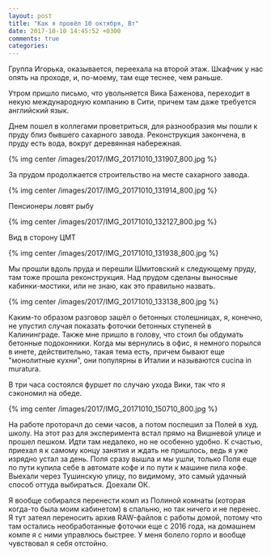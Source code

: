 ```yaml
---
layout: post
title: "Как я провёл 10 октября, Вт"
date: 2017-10-10 14:45:52 +0300
comments: true
categories: 
---
```

Группа Игорька, оказывается, переехала на второй этаж. Шкафчик у нас опять на проходе, и, по-моему, там еще теснее, чем раньше.

Утром пришло письмо, что увольняется Вика Баженова, переходит в некую международную компанию в Сити, причем там даже требуется английский язык.

Днем пошел в коллегами проветриться, для разнообразия мы пошли к пруду близ бывшего сахарного завода. Реконструкция закончена, в пруду есть вода, вокруг деревянная набережная.

{% img center /images/2017/IMG_20171010_131907_800.jpg %}

За прудом продолжается строительство на месте сахарного завода.

{% img center /images/2017/IMG_20171010_131914_800.jpg %}

Пенсионеры ловят рыбу

{% img center /images/2017/IMG_20171010_132127_800.jpg %}

Вид в сторону ЦМТ

{% img center /images/2017/IMG_20171010_131938_800.jpg %}

Мы прошли вдоль пруда и перешли Шмитовский к следующему пруду, там тоже прошла реконструкция. Над прудом сделаны выносные кабинки-мостики, или не знаю, как это правильно назвать.

{% img center /images/2017/IMG_20171010_133138_800.jpg %}


Каким-то образом разговор зашёл о бетонных столешницах, я, конечно, не упустил случая показать фоточки бетонных ступеней в Калининграде. Также мне пришло в голову, что стоил бы обдумать бетонные подоконники. Когда мы вернулись в офис, я немного порылся в инете, действительно, такая тема есть, причем бывают еще "монолитные кухни", они популярны в Италии и называются cucina in muratura.

В три часа состоялся фуршет по случаю ухода Вики, так что я сэкономил на обеде.

{% img center /images/2017/IMG_20171010_150710_800.jpg %}

На работе проторачл до семи часов, а потом поспешил за Полей в худ. школу. На этот раз для эксперимента встал прямо на Вишневой улице и прошел пешком. Идти там недалеко, но не особенно удобно. К счастью, приехал я к самому концу занятия и ждать не пришлось, ведь я уже изрядно устал за день. Поля сразу вышла и мы ушли, только Поля еще по пути купила себе в автомате кофе и по пути к машине пила кофе. Выехали через Тушинскую улицу, по видимому, это самый удачный способ оттуда выбираться. Доехали ОК.

Я вообще собирался перенести комп из Полиной комнаты (которая когда-то была моим кабинетом) в спальню, но так ничего и не перенес. Я тут затеял переносить архив RAW-файлов с работы домой, потому что там остались необработанные фоточки еще с 2016 года, на домашнем компе я с ними управлюсь быстрее. У меня болело горло и вообще чувствовал я себя отстойно.